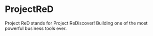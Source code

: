 # ProjectReD
Project ReD stands for Project ReDiscover! Building one of the most powerful business tools ever.
